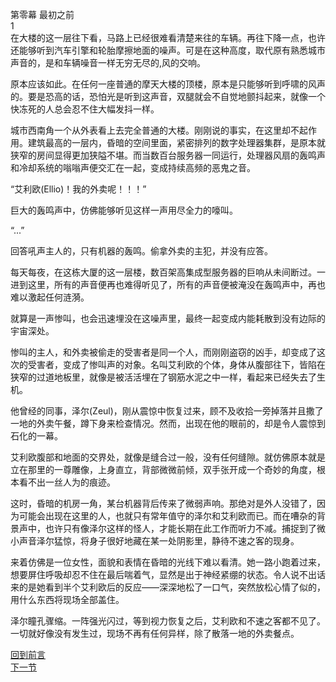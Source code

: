 第零幕  最初之前  
1   
在大楼的这一层往下看，马路上已经很难看清楚来往的车辆。再往下降一点，也许还能够听到汽车引擎和轮胎摩擦地面的噪声。可是在这种高度，取代原有熟悉城市声音的，是和车辆噪音一样无穷无尽的,风的交响。  
	
原本应该如此。在任何一座普通的摩天大楼的顶楼，原本是只能够听到呼啸的风声的。要是恐高的话，恐怕光是听到这声音，双腿就会不自觉地颤抖起来，就像一个快冻死的人总会忍不住大幅发抖一样。  
	
城市西南角一个从外表看上去完全普通的大楼。刚刚说的事实，在这里却不起作用。建筑最高的一层内，昏暗的空间里面，紧密排列的数字处理器集群，是原本就狭窄的房间显得更加狭隘不堪。而当数百台服务器一同运行，处理器风扇的轰鸣声和冷却系统的嗡嗡声便交汇在一起，变成持续高频的恶鬼之音。  
	
“艾利欧(Ellio)！我的外卖呢！！！”  
	
巨大的轰鸣声中，仿佛能够听见这样一声用尽全力的嚎叫。  
	
“...”  
	
回答吼声主人的，只有机器的轰鸣。偷拿外卖的主犯，并没有应答。  
	
每天每夜，在这栋大厦的这一层楼，数百架高集成型服务器的巨响从未间断过。一进到这里，所有的声音便再也难得听见了，所有的声音便被淹没在轰鸣声中，再也难以激起任何涟漪。  
	
就算是一声惨叫，也会迅速埋没在这噪声里，最终一起变成内能耗散到没有边际的宇宙深处。  
	
惨叫的主人，和外卖被偷走的受害者是同一个人，而刚刚盗窃的凶手，却变成了这次的受害者，变成了惨叫声的对象。名叫艾利欧的个体，身体从腹部往下，皆陷在狭窄的过道地板里，就像是被活活埋在了钢筋水泥之中一样，看起来已经失去了生机。  
	
他曾经的同事，泽尔(Zeul)，刚从震惊中恢复过来，顾不及收拾一旁掉落并且撒了一地的外卖午餐，蹲下身来检查情况。然而，出现在他的眼前的，却是令人震惊到石化的一幕。  
	
艾利欧腹部和地面的交界处，就像是缝合过一般，没有任何缝隙。就仿佛原本就是立在那里的一尊雕像，上身直立，背部微微前倾，双手张开成一个奇妙的角度，根本看不出一丝人为的痕迹。  
	
这时，昏暗的机房一角，某台机器背后传来了微弱声响。那绝对是外人没错了，因为可能会出现在这里的人，也就只有常年值守的泽尔和艾利欧而已。而在嘈杂的背景声中，也许只有像泽尔这样的怪人，才能长期在此工作而听力不减。捕捉到了微小声音泽尔猛惊，将身子很好地藏在某一处阴影里，静待不速之客的现身。  
	
来着仿佛是一位女性，面貌和表情在昏暗的光线下难以看清。她一路小跑着过来，想要屏住呼吸却忍不住在最后喘着气，显然是出于神经紧绷的状态。令人说不出话来的是她看到半个艾利欧后的反应——深深地松了一口气，突然放松心情了似的，用什么东西将现场全部盖住。  
	
泽尔瞳孔骤缩。一阵强光闪过，等到视力恢复之后，艾利欧和不速之客都不见了。一切就好像没有发生过，现场不再有任何异样，除了散落一地的外卖餐点。  
	
[回到前言](https://github.com/wuyuema/Zeul-has-to-continue-his-magic-lesson-today/blob/master/README.md)  
[下一节](https://github.com/wuyuema/Zeul-has-to-continue-his-magic-lesson-today/blob/master/1-2.md)